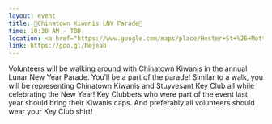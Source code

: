 ```yaml
---
layout: event
title: 🎉Chinatown Kiwanis LNY Parade🎉
time: 10:30 AM - TBD
location: <a href="https://www.google.com/maps/place/Hester+St+%26+Mott+St,+New+York,+NY+10013/@40.7178761,-73.9993134,17z/data=!3m1!4b1!4m5!3m4!1s0x89c2598828d3b0ff:0xdae2ec498e1b73c7!8m2!3d40.7178721!4d-73.9971194">Corner of Hester and Mott Street</a>, Manhattan
link: https://goo.gl/Nejeab
---
```

Volunteers will be walking around with Chinatown Kiwanis in the annual Lunar New Year Parade. You’ll be a part of the parade! Similar to a walk, you will be representing Chinatown Kiwanis and Stuyvesant Key Club all while celebrating the New Year! Key Clubbers who were part of the event last year should bring their Kiwanis caps. And preferably all volunteers should wear your Key Club shirt!